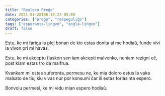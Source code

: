 ```yaml
---
title: "Realeco Preĝo"
date: 2021-01-28T06:18:22-05:00
categories: ["preĝo", "respeguliĝo"]
tags: ["esperanta-lingvo", "angla-lingvo"]
draft: false
---
```

Estu, ke mi farigu la plej bonan de kio estas donita al me hodiaŭ, funde vivi la vivon pri mi havas.

Estu, ke mi akceptu fiaskon sen iam akcepti malvenko, neniam rezigni eĉ, post kiam estas tro da malfrua.

Kvankam mi estas suferonta, permesu ne, ke mia doloro estus la vaka malsato de tiuj kiu vivas nur por konsumi ĉar ili estas forlasinta espero.

Bonvolu permesi, ke mi vidu mian espero hodiaŭ.

